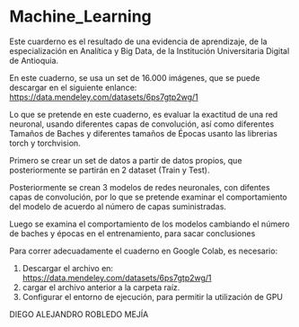 # Machine_Learning

Este cuarderno es el resultado de una evidencia de aprendizaje, de la especialización en Analítica y Big Data, de la Institución Universitaria Digital de Antioquia.

En este cuaderno, se usa un set de 16.000 imágenes, que se puede descargar en el siguiente enlance: https://data.mendeley.com/datasets/6ps7gtp2wg/1

Lo que se pretende en este cuaderno, es evaluar la exactitud de una red neuronal, usando diferentes capas de convolución, así como diferentes Tamaños de Baches y diferentes tamaños de Épocas usanto las librerias torch y torchvision.

Primero se crear un set de datos a partir de datos propios, que posteriormente se partirán en 2 dataset (Train y Test).

Posteriormente se crean 3 modelos de redes neuronales, con difentes capas de convolución, por lo que se pretende examinar el comportamiento del modelo de acuerdo al número de capas suministradas.

Luego se examina el comportamiento de los modelos cambiando el número de baches y épocas en el entrenamiento, para sacar conclusiones

Para correr adecuadamente el cuaderno en Google Colab, es necesario:

1. Descargar el archivo en: https://data.mendeley.com/datasets/6ps7gtp2wg/1
2. cargar el archivo anterior a la carpeta raíz.
3. Configurar el entorno de ejecución, para permitir la utilización de GPU

DIEGO ALEJANDRO ROBLEDO MEJÍA
